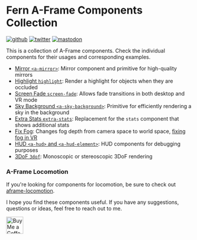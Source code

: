 # Fern A-Frame Components Collection
[![github](https://flat.badgen.net/badge/icon/github?icon=github&label)](https://github.com/mrxz/fern-aframe-components/)
[![twitter](https://flat.badgen.net/badge/twitter/@noerihuisman/blue?icon=twitter&label)](https://twitter.com/noerihuisman)
[![mastodon](https://flat.badgen.net/badge/mastodon/@noerihuisman@arvr.social/blue?icon=mastodon&label)](https://arvr.social/@noerihuisman)

This is a collection of A-Frame components. Check the individual components for their usages and corresponding examples.

* [Mirror `<a-mirror>`](./mirror): Mirror component and primitive for high-quality mirrors
* [Highlight `highlight`](./highlight): Render a highlight for objects when they are occluded
* [Screen Fade `screen-fade`](./screen-fade): Allows fade transitions in both desktop and VR mode
* [Sky Background `<a-sky-background>`](./sky-background): Primitive for efficiently rendering a sky in the background
* [Extra Stats `extra-stats`](./extra-stats): Replacement for the `stats` component that shows additional stats
* [Fix Fog](./fix-fog): Changes fog depth from camera space to world space, [fixing fog in VR](https://fern.solutions/dev-logs/aframe-adventures-02/)
* [HUD `<a-hud>` and `<a-hud-element>`](./hud): HUD components for debugging purposes
* [3DoF `3dof`](./3dof): Monoscopic or stereoscopic 3DoF rendering

### A-Frame Locomotion
If you're looking for components for locomotion, be sure to check out [aframe-locomotion](https://github.com/mrxz/aframe-locomotion).

I hope you find these components useful. If you have any suggestions, questions or ideas, feel free to reach out to me.

<a href='https://ko-fi.com/fernsolutions' target='_blank'><img height='35' style='border:0px;height:46px;' src='https://az743702.vo.msecnd.net/cdn/kofi3.png?v=0' border='0' alt='Buy Me a Coffee at ko-fi.com' /></a>
